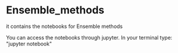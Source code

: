 # Ensemble_methods
it contains the notebooks for Ensemble methods

You can access the notebooks through jupyter.
In your terminal type:
"jupyter notebook"
